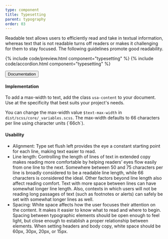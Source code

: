```yaml
---
type: component
title: Typesetting
parent: typography
order: 03
---
```


<!-- typesetting section begin -->

<p>Readable text allows users to efficiently read and take in textual information, whereas text that is not readable turns off readers or makes it challenging for them to stay focused. The following guidelines promote good readability.</p>

{% include code/preview.html component="typesetting" %}
{% include code/accordion.html component="typesetting" %}
<div class="usa-accordion usa-accordion--bordered site-accordion-docs">
  <button class="usa-button-unstyled usa-accordion__button"
      aria-expanded="true" aria-controls="typesetting-docs">
    Documentation
  </button>
  <div id="typesetting-docs" class="usa-accordion__content usa-prose">
    <h4 class="usa-heading">Implementation</h4>
    <p>To add a max-width to text, add the class <code>usa-content</code> to your document. Use at the specificity that best suits your project's needs.</p>
    <p>You can change the max-width value <code>$text-max-width</code> in <code>dist/scss/core/_variables.scss</code>. The max-width defaults to 66 characters per line using character units (`66ch`).</p>
    <h4 class="usa-heading">Usability</h4>
    <ul class="usa-content-list">
      <li>Alignment: Type set flush left provides the eye a constant starting point for each line, making text easier to read.</li>
      <li>Line length: Controlling the length of lines of text in extended copy makes reading more comfortable by helping readers’ eyes flow easily from one line to the next. Somewhere between 50 and 75 characters per line is broadly considered to be a readable line length, while 66 characters is considered the ideal. Other factors beyond line length also affect reading comfort. Text with more space between lines can have somewhat longer line length. Also, contexts in which users will not be reading long passages of text (such as footnotes or alerts) can safely be set with somewhat longer lines as well.</li>
      <li>Spacing: White space affects how the user focuses their attention on the content. It makes it easier to know what to read and where to begin. Spacing between typographic elements should be open enough to feel light, but close enough to establish a proper relationship between elements. When setting headers and body copy, white space should be 60px, 30px, 20px, or 15px.</li>
    </ul>
  </div>
</div>

